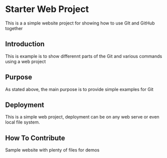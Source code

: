 # Starter Web Project

This is a a simple website project for showing how to use GIt and GitHub together


## Introduction

This is example is to show differennt parts of the Git and various commands using a web project

## Purpose

As stated above, the main purpose is to provide simple examples for Git

## Deployment

This is a simple web project, deployment can be on any web serve or even local file system.

## How To Contribute 

Sample website with plenty of files for demos